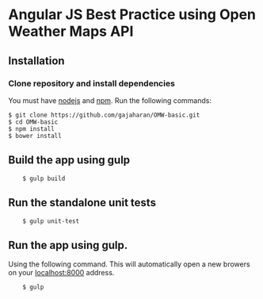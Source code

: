 # Angular JS Best Practice using Open Weather Maps API



## Installation

### Clone repository and install dependencies
You must have [nodejs](https://nodejs.org/en/) and [npm](npmjs.com). Run the following commands:

```
$ git clone https://github.com/gajaharan/OMW-basic.git
$ cd OMW-basic
$ npm install
$ bower install
```

## Build the app using gulp
```
    $ gulp build
```

## Run the standalone unit tests
```
    $ gulp unit-test
```

## Run the app using gulp. 
Using the following command. This will automatically open a new browers on your [localhost:8000](http://localhost:8000) address.
```
    $ gulp
```